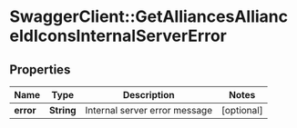 # SwaggerClient::GetAlliancesAllianceIdIconsInternalServerError

## Properties
Name | Type | Description | Notes
------------ | ------------- | ------------- | -------------
**error** | **String** | Internal server error message | [optional] 


